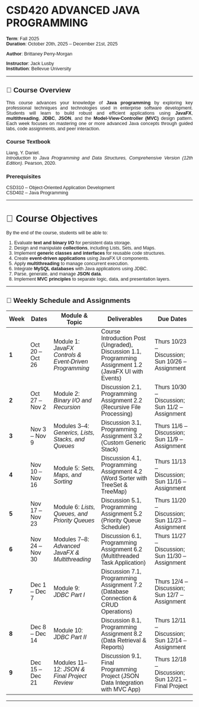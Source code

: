 # CSD420 ADVANCED JAVA PROGRAMMING

<!-- markdownlint-disable -->
<small style="font-size: 0.9em; font-family: 'Proxima Nova Alt', sans-serif; text-align: justify;">

**Term**: Fall 2025  
**Duration**: October 20th, 2025 – December 21st, 2025  

**Author**: Brittaney Perry-Morgan  

**Instructor**: Jack Lusby  
**Institution**: Bellevue University  

---

## 📖 Course Overview

This course advances your knowledge of **Java programming** by exploring key professional techniques and technologies used in enterprise software development. Students will learn to build robust and efficient applications using **JavaFX**, **multithreading**, **JDBC**, **JSON**, and the **Model-View-Controller (MVC)** design pattern. Each week focuses on mastering one or more advanced Java concepts through guided labs, code assignments, and peer interaction.

### Course Textbook

Liang, Y. Daniel.  
*Introduction to Java Programming and Data Structures, Comprehensive Version (12th Edition)*. Pearson, 2020.  

### Prerequisites

CSD310 – Object-Oriented Application Development  
CSD402 – Java Programming  

---

# 🎯 Course Objectives

By the end of the course, students will be able to:

1. Evaluate **text and binary I/O** for persistent data storage.  
2. Design and manipulate **collections**, including Lists, Sets, and Maps.  
3. Implement **generic classes and interfaces** for reusable code structures.  
4. Create **event-driven applications** using JavaFX UI components.  
5. Apply **multithreading** to manage concurrent execution.  
6. Integrate **MySQL databases** with Java applications using JDBC.  
7. Parse, generate, and manage **JSON data**.  
8. Implement **MVC principles** to separate logic, data, and presentation layers.  

---

## 📆 Weekly Schedule and Assignments

| **Week** | **Dates** | **Module & Topic** | **Deliverables** | **Due Dates** |
|-----------|------------|--------------------|------------------|----------------|
| **1** | Oct 20 – Oct 26 | Module 1: *JavaFX Controls & Event-Driven Programming* | Course Introduction Post (Ungraded), Discussion 1.1, Programming Assignment 1.2 (JavaFX UI with Events) | Thurs 10/23 – Discussion; Sun 10/26 – Assignment |
| **2** | Oct 27 – Nov 2 | Module 2: *Binary I/O and Recursion* | Discussion 2.1, Programming Assignment 2.2 (Recursive File Processing) | Thurs 10/30 – Discussion; Sun 11/2 – Assignment |
| **3** | Nov 3 – Nov 9 | Modules 3–4: *Generics, Lists, Stacks, and Queues* | Discussion 3.1, Programming Assignment 3.2 (Custom Generic Stack) | Thurs 11/6 – Discussion; Sun 11/9 – Assignment |
| **4** | Nov 10 – Nov 16 | Module 5: *Sets, Maps, and Sorting* | Discussion 4.1, Programming Assignment 4.2 (Word Sorter with TreeSet & TreeMap) | Thurs 11/13 – Discussion; Sun 11/16 – Assignment |
| **5** | Nov 17 – Nov 23 | Module 6: *Lists, Queues, and Priority Queues* | Discussion 5.1, Programming Assignment 5.2 (Priority Queue Scheduler) | Thurs 11/20 – Discussion; Sun 11/23 – Assignment |
| **6** | Nov 24 – Nov 30 | Modules 7–8: *Advanced JavaFX & Multithreading* | Discussion 6.1, Programming Assignment 6.2 (Multithreaded Task Application) | Thurs 11/27 – Discussion; Sun 11/30 – Assignment |
| **7** | Dec 1 – Dec 7 | Module 9: *JDBC Part I* | Discussion 7.1, Programming Assignment 7.2 (Database Connection & CRUD Operations) | Thurs 12/4 – Discussion; Sun 12/7 – Assignment |
| **8** | Dec 8 – Dec 14 | Module 10: *JDBC Part II* | Discussion 8.1, Programming Assignment 8.2 (Data Retrieval & Reports) | Thurs 12/11 – Discussion; Sun 12/14 – Assignment |
| **9** | Dec 15 – Dec 21 | Modules 11–12: *JSON & Final Project Review* | Discussion 9.1, Final Programming Project (JSON Data Integration with MVC App) | Thurs 12/18 – Discussion; Sun 12/21 – Final Project |

---

</small>
